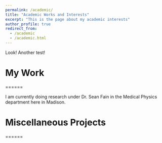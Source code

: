 ```yaml
---
permalink: /academic/
title: "Academic Works and Interests"
excerpt: "This is the page about my academic interests"
author_profile: true
redirect_from: 
  - /academic
  - /academic.html
---
```


Look! Another test!


# My Work
======

I am currently doing research under Dr. Sean Fain in the Medical Physics department here in Madison. 


# Miscellaneous Projects
======

